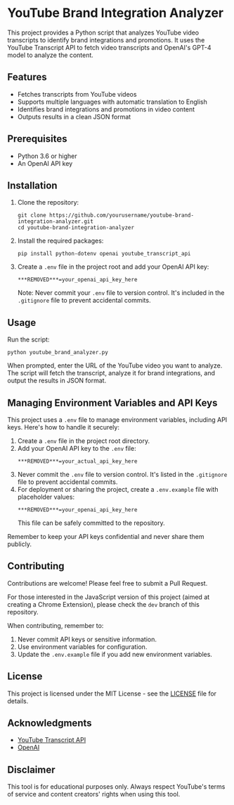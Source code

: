 # YouTube Brand Integration Analyzer

This project provides a Python script that analyzes YouTube video transcripts to identify brand integrations and promotions. It uses the YouTube Transcript API to fetch video transcripts and OpenAI's GPT-4 model to analyze the content.

## Features

- Fetches transcripts from YouTube videos
- Supports multiple languages with automatic translation to English
- Identifies brand integrations and promotions in video content
- Outputs results in a clean JSON format

## Prerequisites

- Python 3.6 or higher
- An OpenAI API key

## Installation

1. Clone the repository:
   ```
   git clone https://github.com/yourusername/youtube-brand-integration-analyzer.git
   cd youtube-brand-integration-analyzer
   ```

2. Install the required packages:
   ```
   pip install python-dotenv openai youtube_transcript_api
   ```

3. Create a `.env` file in the project root and add your OpenAI API key:
   ```
   ***REMOVED***=your_openai_api_key_here
   ```

   Note: Never commit your `.env` file to version control. It's included in the `.gitignore` file to prevent accidental commits.

## Usage

Run the script:
```
python youtube_brand_analyzer.py
```

When prompted, enter the URL of the YouTube video you want to analyze. The script will fetch the transcript, analyze it for brand integrations, and output the results in JSON format.

## Managing Environment Variables and API Keys

This project uses a `.env` file to manage environment variables, including API keys. Here's how to handle it securely:

1. Create a `.env` file in the project root directory.
2. Add your OpenAI API key to the `.env` file:
   ```
   ***REMOVED***=your_actual_api_key_here
   ```
3. Never commit the `.env` file to version control. It's listed in the `.gitignore` file to prevent accidental commits.
4. For deployment or sharing the project, create a `.env.example` file with placeholder values:
   ```
   ***REMOVED***=your_openai_api_key_here
   ```
   This file can be safely committed to the repository.

Remember to keep your API keys confidential and never share them publicly.

## Contributing

Contributions are welcome! Please feel free to submit a Pull Request.

For those interested in the JavaScript version of this project (aimed at creating a Chrome Extension), please check the `dev` branch of this repository.

When contributing, remember to:
1. Never commit API keys or sensitive information.
2. Use environment variables for configuration.
3. Update the `.env.example` file if you add new environment variables.

## License

This project is licensed under the MIT License - see the [LICENSE](LICENSE) file for details.

## Acknowledgments

- [YouTube Transcript API](https://github.com/jdepoix/youtube-transcript-api)
- [OpenAI](https://www.openai.com/)

## Disclaimer

This tool is for educational purposes only. Always respect YouTube's terms of service and content creators' rights when using this tool.
